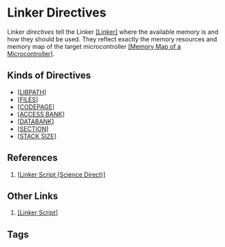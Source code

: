 # Linker Directives 

Linker *directives* tell the Linker [\[Linker\]](../202202120018) where the available memory is and how they should be used. They reflect exactly the memory resources and memory map of the target microcontroller [\[Memory Map of a Microcontroller\]](../202202101936).  

## Kinds of Directives
* [\[LIBPATH\]](../202202120235)  
* [\[FILES\]](../202202120240)  
* [\[CODEPAGE\]](../202202120241)  
* [\[ACCESS BANK\]](../202202120236)  
* [\[DATABANK\]](../202202120239)  
* [\[SECTION\]](../202202151820)  
* [\[STACK SIZE\]](../202202120237)    

## References 
1. [\[Linker Script (Science Direct)\]](https://www.sciencedirect.com/topics/engineering/linker-script)  

## Other Links
1. [\[Linker Script\]](../202202102126)  

## Tags
